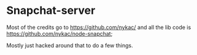 Snapchat-server
==========

Most of the credits go to https://github.com/nykac/ and all the lib code is https://github.com/nykac/node-snapchat;

Mostly just hacked around that to do a few things.